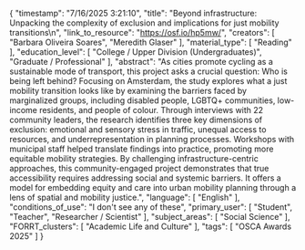 {
    "timestamp": "7/16/2025 3:21:10",
    "title": "Beyond infrastructure: Unpacking the complexity of exclusion and implications for just mobility transitions\n",
    "link_to_resource": "https://osf.io/hp5mw/",
    "creators": [
        "Barbara Oliveira Soares",
        "Meredith Glaser"
    ],
    "material_type": [
        "Reading"
    ],
    "education_level": [
        "College / Upper Division (Undergraduates)",
        "Graduate / Professional"
    ],
    "abstract": "As cities promote cycling as a sustainable mode of transport, this project asks a crucial question: Who is being left behind? Focusing on Amsterdam, the study explores what a just mobility transition looks like by examining the barriers faced by marginalized groups, including disabled people, LGBTQ+ communities, low-income residents, and people of colour. Through interviews with 22 community leaders, the research identifies three key dimensions of exclusion: emotional and sensory stress in traffic, unequal access to resources, and underrepresentation in planning processes. Workshops with municipal staff helped translate findings into practice, promoting more equitable mobility strategies. By challenging infrastructure-centric approaches, this community-engaged project demonstrates that true accessibility requires addressing social and systemic barriers. It offers a model for embedding equity and care into urban mobility planning through a lens of spatial and mobility justice.",
    "language": [
        "English"
    ],
    "conditions_of_use": "I don't see any of these",
    "primary_user": [
        "Student",
        "Teacher",
        "Researcher / Scientist"
    ],
    "subject_areas": [
        "Social Science"
    ],
    "FORRT_clusters": [
        "Academic Life and Culture"
    ],
    "tags": [
        "OSCA Awards 2025"
    ]
}